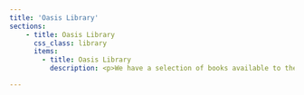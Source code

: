 ```yaml
---
title: 'Oasis Library'
sections:
    - title: Oasis Library
      css_class: library
      items:
        - title: Oasis Library
          description: <p>We have a selection of books available to the Oasis membership (members must be dues-current).<p><p>Please contact <a href="mailto:librarian@cruxansata-oto.org">the librarian</a> for inquiries regarding book checkout.</p><table><thead><tr><th>Author</th><th>Title</th><th>Printing</th><th>ISBN</th></tr></thead><tbody><tr><td>Adler, Margot</td><td>Drawing Down the Moon: Witches, Goddess-Worshippers, and Other Pagans in America Today</td><td>Beacon Press, 1981</td><td>0-8070-3237-9</td></tr><tr><td>Besant, Annie</td><td>Esoteric Christianity or The lesser mysteries</td><td>The Theosophical Publishing House, 1950</td><td></td></tr><tr><td>Bloch, Douglas and George, Demetra</td><td>Astrology for Yourself</td><td>Wingbow Press, 1987</td><td>0-914728-61-x</td></tr><tr><td>Bramly, Serge</td><td>Macumba: The Teachings of Maria-Jose, Mother of the Gods</td><td>City Lights Books, 1994</td><td>0-87286-286-0</td></tr><tr><td>Browning, Barbara</td><td>Samba: Resistance in Motion</td><td>Indiana University Press</td><td>0-253-20956-0</td></tr><tr><td>Buckland, Raymond</td><td>Buckland's Complete Book of Witchcraft</td><td>Llewellyn Publications, 2001</td><td>0-87542-050-8</td></tr><tr><td>Buckland, Raymond</td><td>Secrets of Gypsy Fortunetelling</td><td>Llewellyn Publications, 1993</td><td>0-87542-051-6</td></tr><tr><td>Budge, E. A. Wallis</td><td>The Egyptian Book of the Dead</td><td>Dover Publications, 1967</td><td>0-486-21866-X</td></tr><tr><td>Carroll, Peter J.</td><td>Liber Null &amp; Psychonaut</td><td>Samuel Weiser, Inc., 1987</td><td>0-87728-639-6</td></tr><tr><td>Cavendish, Richard</td><td>The Black Arts</td><td>Perigee Books, 1983</td><td>0-399-50035-9</td></tr><tr><td>Culling, Louis T.</td><td>Occult Renaissance 1972-2008: The Great Prophecy for the Golden Age of Occultism</td><td>Llewellyn Publications, 1972</td><td>0-87542-133-4</td></tr><tr><td>Durant, Will</td><td>The Story of Philosophy</td><td>Washington Square Press, 1961</td><td>0-671-73916-6</td></tr><tr><td>Effertz, Michael</td><td>The Argument That Took the Wrong Turning: A Vindication of Priest/ess and Queer Gnostic Mass in Reply to T Polyphilus</td><td>First Edition, Luxor Media Group, 2013</td><td>1-891948-25-3</td></tr><tr><td>Evans, Roland</td><td>Seeking Wholeness: Insights Into the Mystery of Experience</td><td>Sunshine Press Publications, 2001</td><td>1-888604-18-2</td></tr><tr><td>Evans-Pritchard, E.E.</td><td>Witchcraft, Oracles, and Magic Among the Azanda</td><td>Clarendon Press, 1976</td><td>0-19-874029-8</td></tr><tr><td>Fatunmbi, Awo Fa'Lokun</td><td>Awo: Ifa and the Theology of Orisha Divination</td><td>Original Publications, 1992</td><td>0-942272-24-2</td></tr><tr><td>Fatunmbi, Awo Fa'Lokun</td><td>Esu-Elegba: Ifa and the Divine Messenger</td><td>Original Publications, 1992</td><td>0-942272-27-7</td></tr><tr><td>Fatunmbi, Awo Fa'Lokun</td><td>Obatala: Ifa and the Chief of the Spirit of the White Cloth</td><td>Original Publications, 1993</td><td>0-942272-29-3</td></tr><tr><td>Fatunmbi, Awo Fa'Lokun</td><td>Oshun: Ifa and the Spirit of the River</td><td>Original Publications, 1993</td><td>0-942272-32-3</td></tr><tr><td>Fatunmbi, Awo Fa'Lokun</td><td>Oya: Ifa and the Spirit of the Wind</td><td>Original Publications, 1993</td><td>0-942272-34-X</td></tr><tr><td>Fatunmbi, Awo Fa'Lokun</td><td>Shango: Ifa and the Spirit of Lightning</td><td>Original Publications, 1993</td><td>0-942272-31-5</td></tr><tr><td>Fatunmbi, Awo Fa'Lokun</td><td>Yemoja/Olokun: Ifa and the Spirit of the Ocean</td><td>Original Publications, 1993</td><td>0-942272-33-1</td></tr><tr><td>Faulkner, Raymond &amp; Goelet, Ogden &amp; Andrews, Carol &amp; James Wasserman</td><td>The Egyptian Book of the Dead: The Book of Going Forth By Day</td><td>Chronicle Books, 1994</td><td>0-8118-0767-3</td></tr><tr><td>Ferry, David</td><td>Gilgamesh: A New Rendering In English Verse</td><td>Farrar, Straus, and Giroux, 1993</td><td>0-374-52383-5</td></tr><tr><td>Forrest, Steven</td><td>The Changing Sky: You Already Hold the Key to the Stars: A Practical Guide to the New Predictive Astrology</td><td>ACS Publications, 1989</td><td>0-935127-05-4</td></tr><tr><td>Fortune, Dion</td><td>The Mystical Qabalah</td><td>Weiser Books, 2000</td><td>1-57863-150-5</td></tr><tr><td>George, Llewellyn</td><td>The New A to Z Horoscope Maker</td><td>Llewellyn Publications, 1994</td><td>0-87542-264-0</td></tr><tr><td>Gonzalez-Wippler, Migene</td><td>Introduction to Seashell Divination</td><td>Original Publications, 1992</td><td>0-942272-26-9</td></tr><tr><td>Gonzalez-Wippler, Migene</td><td>Introduction to Seashell Divination</td><td>Original Publications, 1992</td><td>0-942272-26-9</td></tr><tr><td>Gonzalez-Wippler, Migene</td><td>Rituals and Spells of Santeria</td><td>Original Publications, 1984</td><td>0-942272-07-2</td></tr><tr><td>Gonzalez-Wippler, Migene</td><td>Santeria: African Magic in Latin America</td><td>Original Publications, 1992</td><td>0-942272-04-8</td></tr><tr><td>Gonzalez-Wippler, Migene</td><td>Santeria The Religion</td><td>Llewellyn Publications, 1994</td><td>1-56718-329-8</td></tr><tr><td>Grant, Kenneth</td><td>Aleister Crowley & The Hidden God</td><td>Samuel Weiser, 1974</td><td>0-87728-250-1</td></tr><tr><td>Greenwood, Susan</td><td>The Encyclopedia of Magic and Witchcraft</td><td>Hermes House, 2005</td><td>0-681-04951-0</td></tr><tr><td>Grimm, the Brothers</td><td>Household Stories</td><td>Avenel Books, 1973</td><td></td></tr><tr><td>Guiley, Rosemary Ellen</td><td>The Encyclopedia of Magic and Alchemy</td><td>Checkmark Books, 2006</td><td>0-8160-6049-5</td></tr><tr><td>Hess, David J.</td><td>Samba in the Night: Spiritism in Brazil</td><td>Columbia University Press, 1994</td><td>0-231-08432-3</td></tr><tr><td>Hollenback, Jess Byron</td><td>Mysticism: Experience, Resonse and Empowerment</td><td>Pennsylvania State University Press, 1996</td><td>0-271-01552-7</td></tr><tr><td>Kane, Sean</td><td>Wisdom of the Mythtellers</td><td>Broadview Press, 1994</td><td>1-55111-041-5</td></tr><tr><td>Karade, Baba Ifa</td><td>The Handbook of Yoruba Religious Concepts</td><td>Samuel Weiser, Inc., 1994</td><td>0-87728-789-9</td></tr><tr><td>Kardec, Allan</td><td>The Book on Mediums: Guide for Mediums and Invocators</td><td>Samuel Weiser, Inc., 1994</td><td>0-87728-382-6</td></tr><tr><td>Kardec, Allan</td><td>The Spirits' Book</td><td>Brotherhood of Light Publishing, 1995</td><td>0-914732-25-0</td></tr><tr><td>Krishna, Gopi</td><td>Living With Kundalini</td><td>Shambhala Publications, 1993</td><td>0-87773-947-1</td></tr><tr><td>Laymon, Charles M. (editor)</td><td>The Major Prophets: A Commentary on Isaiah, Jeremiah, Lamentations, Ezekiel, Daniel</td><td>Abingdon Press, 1983</td><td>0-687-19235-8</td></tr><tr><td>Leadbeater, C. W.</td><td>The Chakras</td><td>Quest Books, 1994</td><td>0-8356-0422-5</td></tr><tr><td>March, Marion D., and McEvers, Joan</td><td>The Only Way to Learn Astrology Volume I : Basic Principals</td><td>ACS Publications, 1991</td><td>0-917086-00-7</td></tr><tr><td>Mesniu, Frater</td><td>Ecclesia Gnostica Catholica: Rites of Public Celebration</td><td>Heru Behutet Oasis, 2014</td><td></td></tr><tr><td>Milton, John</td><td>Paradise Lost</td><td>A Mentor Book, 1981</td><td>0-451-62826-8</td></tr><tr><td>Murphy, Joseph M.</td><td>Santeria: An African Religion in America</td><td>Original Publications, 1989</td><td>0-942272-22-6</td></tr><tr><td>Nunez, Luis Manuel</td><td>Santeria: A Practical Guide to Afro-Caribbean Magic</td><td>Spring Publications, 1993</td><td>0-88214-349-2</td></tr><tr><td>Pepper, Elizabeth and Wilcock, John</td><td>The Witchepring 2000 - Spring 2001</td><td>The Witches' Almanac, Ltd., 2000</td><td>1-881098-10-9</td></tr><tr><td>Prabhupada, A.C. Bhaktivedanta Swami</td><td>Bhagavad-Gita: As It Is</td><td>Bhaktivedanta Book Trust, 1993</td><td>0-89213-134-9</td></tr><tr><td>Regardie, Israel</td><td>The Golden Dawn: A Complete Course in Practical Ceremonial Magic</td><td>Llewellyn Publications, 1990</td><td>0-87542-663-8</td></tr><tr><td>Roberts, Henry C.</td><td>The Complete Prophecies of Nostradamus</td><td>Nostradamus Co., 1982</td><td>0-517-54956-5</td></tr><tr><td>Sabazius X U.S.G.L. of O.T.O., Tau Helena</td><td>Mystery of Mystery: A Primer of Thelemic Ecclesiastical Gnosticism</td><td>Ordo Templi Orientis, U.S.A., 2015</td><td></td></tr><tr><td>Salciccia, Lia Maria</td><td>How To Invoke the Gods: A Practical Guide</td><td>smite! Press, 1999</td><td></td></tr><tr><td>Scholem, Gershom</td><td>Kabbalah</td><td>A Meridian Book, 1978</td><td>0-452-01007-1</td></tr><tr><td>Schueler, Gerald and Betty</td><td>Egyptian Magick</td><td>Llewellyn Publications, 1994</td><td>1-56718-604-1</td></tr><tr><td>Waite, Arthur Edward</td><td>The Book of Ceremonial Magic: A Complete Grimoire</td><td>Citadel Press Book, 1990</td><td>0-8065-0208-8</td></tr><tr><td>Weber, Max</td><td>Ancient Judaism</td><td>The Free Press, 1952</td><td></td></tr><tr><td>Webster, Charles</td><td>From Paracelsus to Newton: Magic &amp; the Making of Modern Science</td><td>Barnes &amp; Noble Books, 1996</td><td>0-76070-089-3</td></tr><tr><td>Wendell, Leilah</td><td>The Necromantic Ritual Book</td><td>Westgate Press, 1992</td><td>0-944087-03-5</td></tr><tr><td>Zalewski, Pat</td><td>Z-5 Secret Teachings of the Golden Dawn: Book I The Neophyte Ritual 0=0</td><td>Llewellyn Publications, 1991</td><td>0-87542-897-5</td></tr><!--- Add more lines <tr><td></td><td></td><td></td><td></td></tr>---></tbody></table><br><br><br>

---
```

